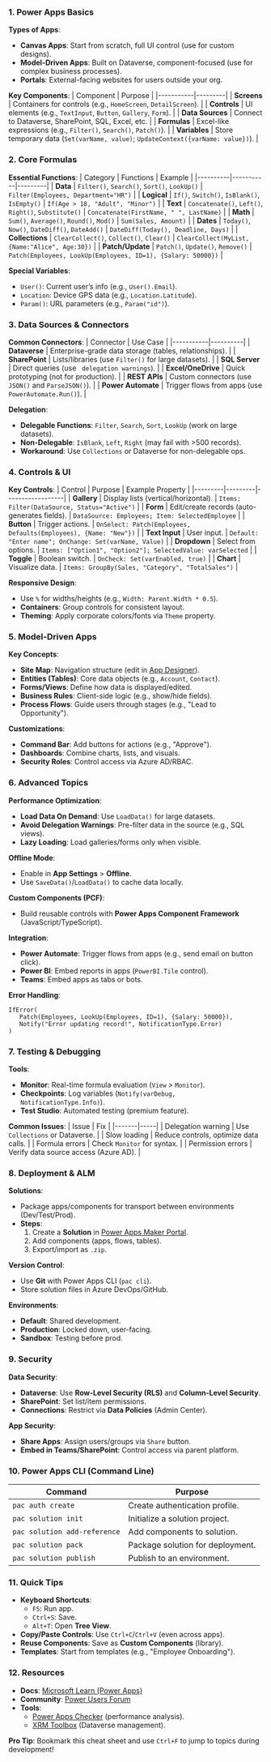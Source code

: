 ### **1. Power Apps Basics**
**Types of Apps**:
- **Canvas Apps**: Start from scratch, full UI control (use for custom designs).
- **Model-Driven Apps**: Built on Dataverse, component-focused (use for complex business processes).
- **Portals**: External-facing websites for users outside your org.

**Key Components**:
| Component | Purpose |
|-----------|---------|
| **Screens** | Containers for controls (e.g., `HomeScreen`, `DetailScreen`). |
| **Controls** | UI elements (e.g., `TextInput`, `Button`, `Gallery`, `Form`). |
| **Data Sources** | Connect to Dataverse, SharePoint, SQL, Excel, etc. |
| **Formulas** | Excel-like expressions (e.g., `Filter()`, `Search()`, `Patch()`). |
| **Variables** | Store temporary data (`Set(varName, value)`; `UpdateContext({varName: value})`). |

### **2. Core Formulas**
**Essential Functions**:
| Category | Functions | Example |
|----------|-----------|---------|
| **Data** | `Filter()`, `Search()`, `Sort()`, `LookUp()` | `Filter(Employees, Department="HR")` |
| **Logical** | `If()`, `Switch()`, `IsBlank()`, `IsEmpty()` | `If(Age > 18, "Adult", "Minor")` |
| **Text** | `Concatenate()`, `Left()`, `Right()`, `Substitute()` | `Concatenate(FirstName, " ", LastName)` |
| **Math** | `Sum()`, `Average()`, `Round()`, `Mod()` | `Sum(Sales, Amount)` |
| **Dates** | `Today()`, `Now()`, `DateDiff()`, `DateAdd()` | `DateDiff(Today(), Deadline, Days)` |
| **Collections** | `ClearCollect()`, `Collect()`, `Clear()` | `ClearCollect(MyList, {Name:"Alice", Age:30})` |
| **Patch/Update** | `Patch()`, `Update()`, `Remove()` | `Patch(Employees, LookUp(Employees, ID=1), {Salary: 50000})` |

**Special Variables**:
- `User()`: Current user’s info (e.g., `User().Email`).
- `Location`: Device GPS data (e.g., `Location.Latitude`).
- `Param()`: URL parameters (e.g., `Param("id")`).

### **3. Data Sources & Connectors**
**Common Connectors**:
| Connector | Use Case |
|-----------|----------|
| **Dataverse** | Enterprise-grade data storage (tables, relationships). |
| **SharePoint** | Lists/libraries (use `Filter()` for large datasets). |
| **SQL Server** | Direct queries (use ` delegation warnings`). |
| **Excel/OneDrive** | Quick prototyping (not for production). |
| **REST APIs** | Custom connectors (use `JSON()` and `ParseJSON()`). |
| **Power Automate** | Trigger flows from apps (use `PowerAutomate.Run()`). |

**Delegation**:
- **Delegable Functions**: `Filter`, `Search`, `Sort`, `LookUp` (work on large datasets).
- **Non-Delegable**: `IsBlank`, `Left`, `Right` (may fail with >500 records).
- **Workaround**: Use `Collections` or Dataverse for non-delegable ops.

### **4. Controls & UI**
**Key Controls**:
| Control | Purpose | Example Property |
|---------|---------|------------------|
| **Gallery** | Display lists (vertical/horizontal). | `Items: Filter(DataSource, Status="Active")` |
| **Form** | Edit/create records (auto-generates fields). | `DataSource: Employees; Item: SelectedEmployee` |
| **Button** | Trigger actions. | `OnSelect: Patch(Employees, Defaults(Employees), {Name: "New"})` |
| **Text Input** | User input. | `Default: "Enter name"; OnChange: Set(varName, Value)` |
| **Dropdown** | Select from options. | `Items: ["Option1", "Option2"]; SelectedValue: varSelected` |
| **Toggle** | Boolean switch. | `OnCheck: Set(varEnabled, true)` |
| **Chart** | Visualize data. | `Items: GroupBy(Sales, "Category", "TotalSales")` |

**Responsive Design**:
- Use `%` for widths/heights (e.g., `Width: Parent.Width * 0.5`).
- **Containers**: Group controls for consistent layout.
- **Theming**: Apply corporate colors/fonts via `Theme` property.

### **5. Model-Driven Apps**
**Key Concepts**:
- **Site Map**: Navigation structure (edit in [App Designer](https://make.powerapps.com)).
- **Entities (Tables)**: Core data objects (e.g., `Account`, `Contact`).
- **Forms/Views**: Define how data is displayed/edited.
- **Business Rules**: Client-side logic (e.g., show/hide fields).
- **Process Flows**: Guide users through stages (e.g., "Lead to Opportunity").

**Customizations**:
- **Command Bar**: Add buttons for actions (e.g., "Approve").
- **Dashboards**: Combine charts, lists, and visuals.
- **Security Roles**: Control access via Azure AD/RBAC.

### **6. Advanced Topics**
**Performance Optimization**:
- **Load Data On Demand**: Use `LoadData()` for large datasets.
- **Avoid Delegation Warnings**: Pre-filter data in the source (e.g., SQL views).
- **Lazy Loading**: Load galleries/forms only when visible.

**Offline Mode**:
- Enable in **App Settings** > **Offline**.
- Use `SaveData()`/`LoadData()` to cache data locally.

**Custom Components (PCF)**:
- Build reusable controls with **Power Apps Component Framework** (JavaScript/TypeScript).

**Integration**:
- **Power Automate**: Trigger flows from apps (e.g., send email on button click).
- **Power BI**: Embed reports in apps (`PowerBI.Tile` control).
- **Teams**: Embed apps as tabs or bots.

**Error Handling**:
```powerfx
IfError(
   Patch(Employees, LookUp(Employees, ID=1), {Salary: 50000}),
   Notify("Error updating record!", NotificationType.Error)
)
```

### **7. Testing & Debugging**
**Tools**:
- **Monitor**: Real-time formula evaluation (`View` > `Monitor`).
- **Checkpoints**: Log variables (`Notify(varDebug, NotificationType.Info)`).
- **Test Studio**: Automated testing (premium feature).

**Common Issues**:
| Issue | Fix |
|-------|-----|
| Delegation warning | Use `Collections` or Dataverse. |
| Slow loading | Reduce controls, optimize data calls. |
| Formula errors | Check `Monitor` for syntax. |
| Permission errors | Verify data source access (Azure AD). |

### **8. Deployment & ALM**
**Solutions**:
- Package apps/components for transport between environments (Dev/Test/Prod).
- **Steps**:
  1. Create a **Solution** in [Power Apps Maker Portal](https://make.powerapps.com).
  2. Add components (apps, flows, tables).
  3. Export/import as `.zip`.

**Version Control**:
- Use **Git** with Power Apps CLI (`pac cli`).
- Store solution files in Azure DevOps/GitHub.

**Environments**:
- **Default**: Shared development.
- **Production**: Locked down, user-facing.
- **Sandbox**: Testing before prod.

### **9. Security**
**Data Security**:
- **Dataverse**: Use **Row-Level Security (RLS)** and **Column-Level Security**.
- **SharePoint**: Set list/item permissions.
- **Connections**: Restrict via **Data Policies** (Admin Center).

**App Security**:
- **Share Apps**: Assign users/groups via `Share` button.
- **Embed in Teams/SharePoint**: Control access via parent platform.

### **10. Power Apps CLI (Command Line)**
| Command | Purpose |
|---------|---------|
| `pac auth create` | Create authentication profile. |
| `pac solution init` | Initialize a solution project. |
| `pac solution add-reference` | Add components to solution. |
| `pac solution pack` | Package solution for deployment. |
| `pac solution publish` | Publish to an environment. |

### **11. Quick Tips**
- **Keyboard Shortcuts**:
  - `F5`: Run app.
  - `Ctrl+S`: Save.
  - `Alt+T`: Open **Tree View**.
- **Copy/Paste Controls**: Use `Ctrl+C`/`Ctrl+V` (even across apps).
- **Reuse Components**: Save as **Custom Components** (library).
- **Templates**: Start from templates (e.g., "Employee Onboarding").

### **12. Resources**
- **Docs**: [Microsoft Learn (Power Apps)](https://learn.microsoft.com/en-us/power-apps/)
- **Community**: [Power Users Forum](https://powerusers.microsoft.com/)
- **Tools**:
  - [Power Apps Checker](https://checker.powerapps.com/) (performance analysis).
  - [XRM Toolbox](https://www.xrmtoolbox.com/) (Dataverse management).

**Pro Tip**: Bookmark this cheat sheet and use `Ctrl+F` to jump to topics during development!
